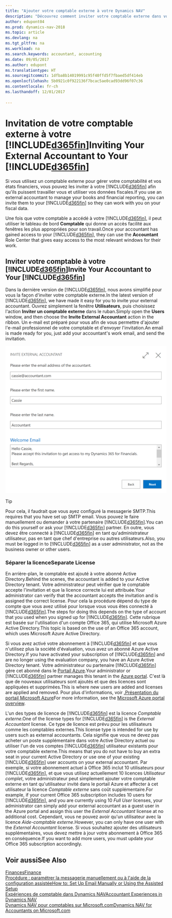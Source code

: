 ```yaml
---
title: "Ajouter votre comptable externe à votre Dynamics NAV"
description: "Découvrez comment inviter votre comptable externe dans votre Dynamics NAV."
author: edupont04
ms.prod: dynamics-nav-2018
ms.topic: article
ms.devlang: na
ms.tgt_pltfrm: na
ms.workload: na
ms.search.keywords: accountant, accounting
ms.date: 09/05/2017
ms.author: edupont
ms.translationtype: HT
ms.sourcegitcommit: 1dfba8b14019991c95f40ffd5f7fbaed5df414eb
ms.openlocfilehash: 5b0921c0f922136f7bcac5ae0cad93dd96f07c36
ms.contentlocale: fr-ch
ms.lasthandoff: 12/01/2017

---
```

# <a name="inviting-your-external-accountant-to-your-included365finincludesd365finmdmd"></a><span data-ttu-id="28723-103">Invitation de votre comptable externe à votre [!INCLUDE[d365fin](includes/d365fin_md.md)]</span><span class="sxs-lookup"><span data-stu-id="28723-103">Inviting Your External Accountant to Your [!INCLUDE[d365fin](includes/d365fin_md.md)]</span></span>
<span data-ttu-id="28723-104">Si vous utilisez un comptable externe pour gérer votre comptabilité et vos états financiers, vous pouvez les inviter à votre [!INCLUDE[d365fin](includes/d365fin_md.md)] afin qu'ils puissent travailler vous et utiliser vos données fiscales.</span><span class="sxs-lookup"><span data-stu-id="28723-104">If you use an external accountant to manage your books and financial reporting, you can invite them to your [!INCLUDE[d365fin](includes/d365fin_md.md)] so they can work with you on your fiscal data.</span></span>

<span data-ttu-id="28723-105">Une fois que votre comptable a accédé à votre [!INCLUDE[d365fin](includes/d365fin_md.md)], il peut utiliser le tableau de bord **Comptable** qui donne un accès facilité aux fenêtres les plus appropriées pour son travail.</span><span class="sxs-lookup"><span data-stu-id="28723-105">Once your accountant has gained access to your [!INCLUDE[d365fin](includes/d365fin_md.md)], they can use the **Accountant** Role Center that gives easy access to the most relevant windows for their work.</span></span>  

## <a name="invite-your-accountant-to-your-included365finincludesd365finmdmd"></a><span data-ttu-id="28723-106">Inviter votre comptable à votre [!INCLUDE[d365fin](includes/d365fin_md.md)]</span><span class="sxs-lookup"><span data-stu-id="28723-106">Invite Your Accountant to Your [!INCLUDE[d365fin](includes/d365fin_md.md)]</span></span>
<span data-ttu-id="28723-107">Dans la dernière version de [!INCLUDE[d365fin](includes/d365fin_md.md)], nous avons simplifié pour vous la façon d'inviter votre comptable externe.</span><span class="sxs-lookup"><span data-stu-id="28723-107">In the latest version of [!INCLUDE[d365fin](includes/d365fin_md.md)], we have made it easy for you to invite your external accountant.</span></span> <span data-ttu-id="28723-108">Ouvrez simplement la fenêtre **Utilisateurs**, puis choisissez l'action **Inviter un comptable externe** dans le ruban.</span><span class="sxs-lookup"><span data-stu-id="28723-108">Simply open the **Users** window, and then choose the **Invite External Accountant** action in the ribbon.</span></span> <span data-ttu-id="28723-109">Un e-mail est préparé pour vous afin de vous permettre d'ajouter l'e-mail professionnel de votre comptable et d'envoyer l'invitation.</span><span class="sxs-lookup"><span data-stu-id="28723-109">An email is made ready for you, just add your accountant's work email, and send the invitation.</span></span>  

![Inviter votre comptable](./media/finance-invite-accountant/invite-accountant.png)

> [!TIP]  
>  <span data-ttu-id="28723-111">Pour cela, il faudrait que vous ayez configuré la messagerie SMTP.</span><span class="sxs-lookup"><span data-stu-id="28723-111">This requires that you have set up SMTP email.</span></span> <span data-ttu-id="28723-112">Vous pouvez le faire manuellement ou demander à votre partenaire [!INCLUDE[d365fin](includes/d365fin_md.md)].</span><span class="sxs-lookup"><span data-stu-id="28723-112">You can do this yourself or ask your [!INCLUDE[d365fin](includes/d365fin_md.md)] partner.</span></span> <span data-ttu-id="28723-113">En outre, vous devez être connecté à [!INCLUDE[d365fin](includes/d365fin_md.md)] en tant qu'administrateur utilisateur, pas en tant que chef d'entreprise ou autres utilisateurs.</span><span class="sxs-lookup"><span data-stu-id="28723-113">Also, you must be logged in to [!INCLUDE[d365fin](includes/d365fin_md.md)] as a user administrator, not as the business owner or other users.</span></span>  

### <a name="separate-license"></a><span data-ttu-id="28723-114">Séparer la licence</span><span class="sxs-lookup"><span data-stu-id="28723-114">Separate License</span></span>
<span data-ttu-id="28723-115">En arrière-plan, le comptable est ajouté à votre abonné Active Directory.</span><span class="sxs-lookup"><span data-stu-id="28723-115">Behind the scenes, the accountant is added to your Active Directory tenant.</span></span> <span data-ttu-id="28723-116">Votre administrateur peut vérifier que le comptable accepte l'invitation et que la licence correcte lui est attribuée.</span><span class="sxs-lookup"><span data-stu-id="28723-116">Your administrator can verify that the accountant accepts the invitation and is assigned the correct license.</span></span> <span data-ttu-id="28723-117">Pour cela la procédure dépend du type de compte que vous avez utilisé pour lorsque vous vous êtes connecté à [!INCLUDE[d365fin](includes/d365fin_md.md)].</span><span class="sxs-lookup"><span data-stu-id="28723-117">The steps for doing this depends on the type of account that you used when you signed up for [!INCLUDE[d365fin](includes/d365fin_md.md)].</span></span> <span data-ttu-id="28723-118">Cette rubrique est basée sur l'utilisation d'un compte Office 365, qui utilise Microsoft Azure Active Directory.</span><span class="sxs-lookup"><span data-stu-id="28723-118">This topic is based on the use of an Office 365 account, which uses Microsoft Azure Active Directory.</span></span>  

<span data-ttu-id="28723-119">Si vous avez activé votre abonnement à [!INCLUDE[d365fin](includes/d365fin_md.md)] et que vous n'utilisez plus la société d'évaluation, vous avez un abonné Azure Active Directory.</span><span class="sxs-lookup"><span data-stu-id="28723-119">If you have activated your subscription of [!INCLUDE[d365fin](includes/d365fin_md.md)] and are no longer using the evaluation company, you have an Azure Active Directory tenant.</span></span> <span data-ttu-id="28723-120">Votre administrateur ou partenaire [!INCLUDE[d365fin](includes/d365fin_md.md)] gère cet abonné dans le [Portail Azure](https://portal.azure.com).</span><span class="sxs-lookup"><span data-stu-id="28723-120">Your administrator or [!INCLUDE[d365fin](includes/d365fin_md.md)] partner manages this tenant in the [Azure portal](https://portal.azure.com).</span></span> <span data-ttu-id="28723-121">C'est là que de nouveaux utilisateurs sont ajoutés et que des licences sont appliquées et supprimées.</span><span class="sxs-lookup"><span data-stu-id="28723-121">This is where new users are added and licenses are applied and removed.</span></span> <span data-ttu-id="28723-122">Pour plus d'informations, voir [.Présentation du portail Microsoft Azure](https://docs.microsoft.com/en-us/azure/azure-portal-overview)</span><span class="sxs-lookup"><span data-stu-id="28723-122">For more information, see the [Microsoft Azure portal overview](https://docs.microsoft.com/en-us/azure/azure-portal-overview).</span></span>  

<span data-ttu-id="28723-123">L'un des types de licence de [!INCLUDE[d365fin](includes/d365fin_md.md)] est la licence *Comptable externe*.</span><span class="sxs-lookup"><span data-stu-id="28723-123">One of the license types for [!INCLUDE[d365fin](includes/d365fin_md.md)] is the *External Accountant* license.</span></span> <span data-ttu-id="28723-124">Ce type de licence est prévu pour les utilisateurs comme les comptables externes.</span><span class="sxs-lookup"><span data-stu-id="28723-124">This license type is intended for use by users such as external accountants.</span></span> <span data-ttu-id="28723-125">Cela signifie que vous ne devez pas acheter un poste supplémentaire dans votre Active Directory actuel ou utiliser l'un de vos comptes [!INCLUDE[d365fin](includes/d365fin_md.md)] utilisateur existants pour votre comptable externe.</span><span class="sxs-lookup"><span data-stu-id="28723-125">This means that you do not have to buy an extra seat in your current Active Directory or use one of your existing [!INCLUDE[d365fin](includes/d365fin_md.md)] user accounts on your external accountant.</span></span> <span data-ttu-id="28723-126">Par exemple, si votre abonnement actuel à Office 365 inclut 10 utilisateurs pour [!INCLUDE[d365fin](includes/d365fin_md.md)], et que vous utilisez actuellement 10 licences *Utilisateur complet*, votre administrateur peut simplement ajouter votre comptable externe en tant qu'utilisateur invité dans le portail Azure et affecter à cet utilisateur la licence *Comptable externe* sans coût supplémentaire.</span><span class="sxs-lookup"><span data-stu-id="28723-126">For example, if your current Office 365 subscription includes 10 users for [!INCLUDE[d365fin](includes/d365fin_md.md)], and you are currently using 10 *Full User* licenses, your administrator can simply add your external accountant as a guest user in the Azure portal and assign this user the *External Accountant* license at no additional cost.</span></span> <span data-ttu-id="28723-127">Cependant, vous ne pouvez avoir qu'un utilisateur avec la licence *Aide-comptable externe*.</span><span class="sxs-lookup"><span data-stu-id="28723-127">However, you can only have one user with the *External Accountant* license.</span></span> <span data-ttu-id="28723-128">Si vous souhaitez ajouter des utilisateurs supplémentaires, vous devez mettre à jour votre abonnement à Office 365 en conséquence.</span><span class="sxs-lookup"><span data-stu-id="28723-128">If you want to add more users, you must update your Office 365 subscription accordingly.</span></span>  

## <a name="see-also"></a><span data-ttu-id="28723-129">Voir aussi</span><span class="sxs-lookup"><span data-stu-id="28723-129">See Also</span></span>
[<span data-ttu-id="28723-130">Finances</span><span class="sxs-lookup"><span data-stu-id="28723-130">Finance</span></span>](finance.md)  
[<span data-ttu-id="28723-131">Procédure : paramétrer la messagerie manuellement ou à l'aide de la configuration assistée</span><span class="sxs-lookup"><span data-stu-id="28723-131">How to: Set Up Email Manually or Using the Assisted Setup</span></span>](madeira-how-setup-email.md)  
[<span data-ttu-id="28723-132">Expériences de comptable dans Dynamics NAV</span><span class="sxs-lookup"><span data-stu-id="28723-132">Accountant Experiences in Dynamics NAV</span></span>](finance-accounting.md)  
[<span data-ttu-id="28723-133">Dynamics NAV pour comptables sur Microsoft.com</span><span class="sxs-lookup"><span data-stu-id="28723-133">Dynamics NAV for Accountants on Microsoft.com</span></span>](https://www.microsoft.com/en-us/dynamics365/financial-insights-for-accountants)  

